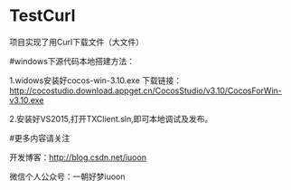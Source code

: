 # TestCurl
项目实现了用Curl下载文件（大文件）

#windows下源代码本地搭建方法：

1.widows安装好cocos-win-3.10.exe 下载链接：http://cocostudio.download.appget.cn/CocosStudio/v3.10/CocosForWin-v3.10.exe

2.安装好VS2015,打开TXClient.sln,即可本地调试及发布。

#更多内容请关注

开发博客：http://blog.csdn.net/iuoon

微信个人公众号：一朝好梦iuoon
